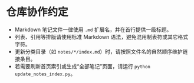 # 仓库协作约定

- Markdown 笔记文件一律使用 `.md` 扩展名，并在首行提供一级标题。
- 列表、引用等排版请使用标准 Markdown 语法，避免混用制表符或其它格式字符。
- 更新分类目录（如 `notes/*/index.md`）时，请按照文件名的自然顺序维护链接条目。
- 若需要刷新首页索引或生成“全部笔记”页面，请运行 `python update_notes_index.py`。
